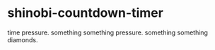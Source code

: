 # shinobi-countdown-timer
time pressure. something something pressure. something something diamonds.
